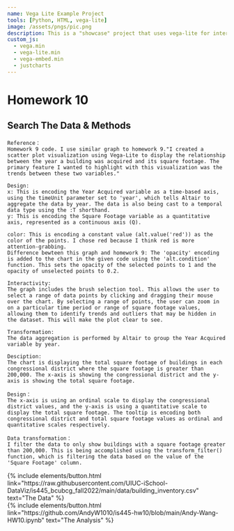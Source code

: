 ```yaml
---
name: Vega Lite Example Project
tools: [Python, HTML, vega-lite]
image: /assets/pngs/pic.png
description: This is a "showcase" project that uses vega-lite for interactive viz!
custom_js:
  - vega.min
  - vega-lite.min
  - vega-embed.min
  - justcharts
---
```



# Homework 10



## Search The Data & Methods
<vegachart schema-url="/assets/json/chart1.json" style="width: 100%"></vegachart>
```
Reference：
Homework 9 code. I use similar graph to homework 9."I created a scatter plot visualization using Vega-Lite to display the relationship between the year a building was acquired and its square footage. The primary feature I wanted to highlight with this visualization was the trends between these two variables."

Design:
x: This is encoding the Year Acquired variable as a time-based axis, using the timeUnit parameter set to 'year', which tells Altair to aggregate the data by year. The data is also being cast to a temporal data type using the :T shorthand.
y: This is encoding the Square Footage variable as a quantitative axis, represented as a continuous axis (Q).

color: This is encoding a constant value (alt.value('red')) as the color of the points. I chose red because I think red is more attention-grabbing.
Difference bewteen this graph and homework 9: The 'opacity' encoding is added to the chart in the given code using the 'alt.condition' function. This sets the opacity of the selected points to 1 and the opacity of unselected points to 0.2.

Interactivity:
The graph includes the brush selection tool. This allows the user to select a range of data points by clicking and dragging their mouse over the chart. By selecting a range of points, the user can zoom in on a particular time period or range of square footage values, allowing them to identify trends and outliers that may be hidden in the dataset. This will make the plot clear to see.

Transformation:
The data aggregation is performed by Altair to group the Year Acquired variable by year.
```

<vegachart schema-url="/assets/json/chart2.json" style="width: 100%"></vegachart>
```
Desciption:
The chart is displaying the total square footage of buildings in each congressional district where the square footage is greater than 200,000. The x-axis is showing the congressional district and the y-axis is showing the total square footage.

Design：
The x-axis is using an ordinal scale to display the congressional district values, and the y-axis is using a quantitative scale to display the total square footage. The tooltip is encoding both congressional district and total square footage values as ordinal and quantitative scales respectively.

Data transformation：
I filter the data to only show buildings with a square footage greater than 200,000. This is being accomplished using the transform_filter() function, which is filtering the data based on the value of the 'Square Footage' column.

```



<!-- these are written in a combo of html and liquid --> 

<div class="left">
{% include elements/button.html link="https://raw.githubusercontent.com/UIUC-iSchool-DataViz/is445_bcubcg_fall2022/main/data/building_inventory.csv" text="The Data" %}
</div>

<div class="right">
{% include elements/button.html link="https://github.com/AndyW1010/is445-hw10/blob/main/Andy-Wang-HW10.ipynb" text="The Analysis" %}
</div>

